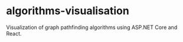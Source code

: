 # algorithms-visualisation
Visualization of graph pathfinding algorithms using ASP.NET Core and React.

